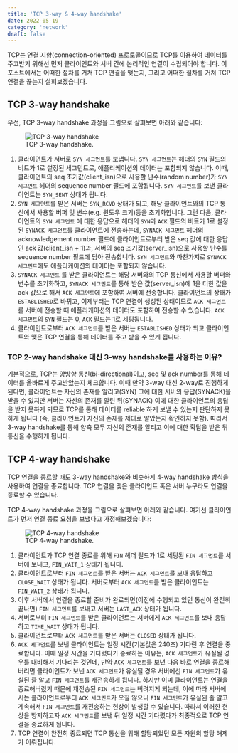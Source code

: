 ```yaml
---
title: 'TCP 3-way & 4-way handshake'
date: 2022-05-19
category: 'network'
draft: false
---
```


TCP는 연결 지향(connection-oriented) 프로토콜이므로 TCP를 이용하여 데이터를 주고받기 위해선 먼저 클라이언트와 서버 간에 논리적인 연결이 수립되어야 합니다. 이 포스트에서는 어떠한 절차를 거쳐 TCP 연결을 맺는지, 그리고 어떠한 절차를 거쳐 TCP 연결을 끊는지 살펴보겠습니다.

## TCP 3-way handshake

우선, TCP 3-way handshake 과정을 그림으로 살펴보면 아래와 같습니다:

<figure>
    <img src="https://cdn.jsdelivr.net/gh/jaehyeon48/jaehyeon48.github.io@master/assets/images/network/tcp-three-way-handshake/tcp_3_way_handshake.png" alt="TCP 3-way handshake" />
  <figcaption>TCP 3-way handshake.</figcaption>
</figure>

1. 클라이언트가 서버로 `SYN 세그먼트`를 보냅니다. `SYN 세그먼트`는 헤더의 `SYN` 필드의 비트가 1로 설정된 세그먼트로, 애플리케이션의 데이터는 포함되지 않습니다. 이때, 클라이언트의 seq 초기값(client\_isn)으로 사용할 난수(random number)가 `SYN 세그먼트` 헤더의 sequence number 필드에 포함됩니다. `SYN 세그먼트`를 보낸 클라이언트는 `SYN_SENT` 상태가 됩니다.
2. `SYN 세그먼트`를 받은 서버는 `SYN_RCVD` 상태가 되고, 해당 클라이언트와의 TCP 통신에서 사용할 버퍼 및 변수(e.g. 윈도우 크기)등을 초기화합니다. 그런 다음, 클라이언트의 `SYN 세그먼트` 에 대한 응답으로 헤더의 `SYN`과 `ACK` 필드의 비트가 1로 설정된 `SYNACK 세그먼트`를 클라이언트에 전송하는데, `SYNACK 세그먼트` 헤더의 acknowledgement number 필드에 클라이언트로부터 받은 seq 값에 대한 응답인 ack 값(client\_isn + 1)과, 서버의 seq 초기값(server\_isn)으로 사용할 난수를 sequence number 필드에 담아 전송합니다. `SYN 세그먼트`와 마찬가지로 `SYNACK 세그먼트`에도 애플리케이션의 데이터는 포함되지 않습니다.
3. `SYNACK 세그먼트` 를 받은 클라이언트는 해당 서버와의 TCP 통신에서 사용할 버퍼와 변수를 초기화하고, `SYNACK 세그먼트`를 통해 받은 값(server_isn)에 1을 더한 값을 ack 값으로 해서 `ACK 세그먼트`에 포함하여 서버에 전송합니다. 클라이언트의 상태가 `ESTABLISHED`로 바뀌고, 이제부터는 TCP 연결이 생성된 상태이므로 `ACK 세그먼트`를 서버에 전송할 때 애플리케이션의 데이터도 포함하여 전송할 수 있습니다. `ACK 세그먼트`의 `SYN` 필드는 0, `ACK` 필드는 1로 세팅됩니다.
4. 클라이언트로부터 `ACK 세그먼트`를 받은 서버는 `ESTABLISHED` 상태가 되고 클라이언트와 맺은 TCP 연결을 통해 데이터를 주고 받을 수 있게 됩니다.

### TCP 2-way handshake 대신 3-way handshake를 사용하는 이유?

기본적으로, TCP는 양방향 통신(bi-directional)이고, seq 및 ack number를 통해 데이터를 올바르게 주고받았는지 체크합니다. 이때 만약 3-way 대신 2-way로 진행하게 된다면, 클라이언트는 자신의 존재를 알리고(SYN) 그에 대한 서버의 응답(SYNACK)을 받을 수 있지만 서버는 자신의 존재를 알린 뒤(SYNACK) 이에 대한 클라이언트의 응답을 받지 못하게 되므로 TCP를 통해 데이터를 reliable 하게 보낼 수 있는지 판단하지 못하게 됩니다 (즉, 클라이언트가 자신의 존재를 제대로 알았는지 확인하지 못함). 따라서 3-way handshake를 통해 양측 모두 자신의 존재를 알리고 이에 대한 확답을 받은 뒤 통신을 수행하게 됩니다.

## TCP 4-way handshake

TCP 연결을 종료할 때도 3-way handshake와 비슷하게 4-way handshake 방식을 사용하여 연결을 종료합니다. TCP 연결을 맺은 클라이언트 혹은 서버 누구라도 연결을 종료할 수 있습니다.

TCP 4-way handshake 과정을 그림으로 살펴보면 아래와 같습니다. 여기선 클라이언트가 먼저 연결 종료 요청을 보냈다고 가정해보겠습니다:

<figure>
    <img src="https://cdn.jsdelivr.net/gh/jaehyeon48/jaehyeon48.github.io@master/assets/images/network/tcp-three-way-handshake/tcp_4_way_handshake.png" alt="TCP 4-way handshake" />
  <figcaption>TCP 4-way handshake.</figcaption>
</figure>

1. 클라이언트가 TCP 연결 종료를 위해 `FIN` 헤더 필드가 1로 세팅된 `FIN 세그먼트`를 서버에 보내고, `FIN_WAIT_1` 상태가 됩니다.
2. 클라이언트로부터 `FIN 세그먼트`를 받은 서버는 `ACK 세그먼트`를 보내 응답하고 `CLOSE_WAIT` 상태가 됩니다. 서버로부터 `ACK 세그먼트`를 받은 클라이언트는 `FIN_WAIT_2` 상태가 됩니다.
3. 이후 서버에서 연결을 종료할 준비가 완료되면(이전에 수행되고 있던 통신이 완전히 끝나면) `FIN 세그먼트`를 보내고 서버는 `LAST_ACK` 상태가 됩니다.
4. 서버로부터 `FIN 세그먼트`를 받은 클라이언트는 서버에게 `ACK 세그먼트`를 보내 응답하고 `TIME_WAIT` 상태가 됩니다.
5. 클라이언트로부터 `ACK 세그먼트`를 받은 서버는 `CLOSED` 상태가 됩니다.
6. `ACK 세그먼트`를 보낸 클라이언트는 일정 시간(기본값은 240초) 기다린 후 연결을 종료합니다. 이때 일정 시간을 기다렸다가 종료하는 이유는, `ACK 세그먼트`가 유실될 경우를 대비해서 기다리는 것인데, 만약 `ACK 세그먼트`를 보낸 다음 바로 연결을 종료해버리면 클라이언트가 보낸 `ACK 세그먼트`가 유실될 경우 서버에선 `FIN 세그먼트`가 유실된 줄 알고 `FIN 세그먼트`를 재전송하게 됩니다. 하지만 이미 클라이언트는 연결을 종료해버렸기 때문에 재전송된 `FIN 세그먼트`는 버려지게 되는데, 이에 따라 서버에서는 클라이언트로부터 `ACK 세그먼트`가 오질 않으니 `FIN 세그먼트`가 유실된 줄 알고 계속해서 `FIN 세그먼트`를 재전송하는 현상이 발생할 수 있습니다. 따라서 이러한 현상을 방지하고자 `ACK 세그먼트`를 보낸 뒤 일정 시간 기다렸다가 최종적으로 TCP 연결을 종료하게 됩니다.
7. TCP 연결이 완전히 종료되면 TCP 통신을 위해 할당되었던 모든 자원의 할당 해제가 이뤄집니다.
